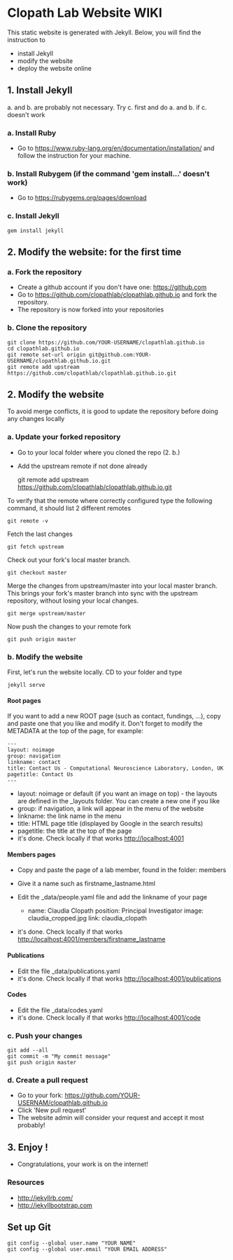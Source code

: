 # Clopath Lab Website WIKI

This static website is generated with Jekyll. Below, you will find the instruction to 
* install Jekyll
* modify the website
* deploy the website online

## 1. Install Jekyll

a. and b. are probably not necessary. Try c. first and do a. and b. if c. doesn't work

### a. Install Ruby 
- Go to <https://www.ruby-lang.org/en/documentation/installation/> and follow the instruction for your machine.

### b. Install Rubygem (if the command 'gem install...' doesn't work)
- Go to <https://rubygems.org/pages/download>

### c. Install Jekyll
    gem install jekyll

## 2. Modify the website: for the first time

### a. Fork the repository
- Create a github account if you don't have one: <https://github.com>
- Go to <https://github.com/clopathlab/clopathlab.github.io> and fork the repository.
- The repository is now forked into your repositories

### b. Clone the repository
    git clone https://github.com/YOUR-USERNAME/clopathlab.github.io
    cd clopathlab.github.io
    git remote set-url origin git@github.com:YOUR-USERNAME/clopathlab.github.io.git
    git remote add upstream https://github.com/clopathlab/clopathlab.github.io.git

## 2. Modify the website
To avoid merge conflicts, it is good to update the repository before doing any changes locally

### a. Update your forked repository
- Go to your local folder where you cloned the repo (2. b.) 
- Add the upstream remote if not done already

    git remote add upstream https://github.com/clopathlab/clopathlab.github.io.git
    
To verify that the remote where correctly configured type the following command, it should list 2 different 
remotes
    
    git remote -v

Fetch the last changes

    git fetch upstream
    
Check out your fork's local master branch.

    git checkout master
    
Merge the changes from upstream/master into your local master branch. This brings your fork's master branch into sync 
with the upstream repository, without losing your local changes.

    git merge upstream/master
    
Now push the changes to your remote fork

    git push origin master

### b. Modify the website
First, let's run the website locally. CD to your folder and type

    jekyll serve    
 
#### Root pages
If you want to add a new ROOT page (such as contact, fundings, ...), copy and paste one that you like and modify it.
Don't forget to modify the METADATA at the top of the page, for example:

    ---
    layout: noimage
    group: navigation
    linkname: contact
    title: Contact Us - Computational Neuroscience Laboratory, London, UK
    pagetitle: Contact Us
    ---
    
- layout: noimage or default (if you want an image on top) - the layouts are defined in the _layouts folder. 
You can create a new one if you like
- group: if navigation, a link will appear in the menu of the website
- linkname: the link name in the menu
- title: HTML page title (displayed by Google in the search results)
- pagetitle: the title at the top of the page
- it's done. Check locally if that works <http://localhost:4001>

#### Members pages
- Copy and paste the page of a lab member, found in the folder: members
- Give it a name such as firstname_lastname.html
- Edit the _data/people.yaml file and add the linkname of your page

    - name: Claudia Clopath 
      position: Principal Investigator 
      image: claudia_cropped.jpg
      link: claudia_clopath
      
- it's done. Check locally if that works <http://localhost:4001/members/firstname_lastname>

#### Publications
- Edit the file _data/publications.yaml
- it's done. Check locally if that works <http://localhost:4001/publications>

#### Codes
- Edit the file _data/codes.yaml
- it's done. Check locally if that works <http://localhost:4001/code>

### c. Push your changes
    git add --all
    git commit -m "My commit message"
    git push origin master
    
### d. Create a pull request
- Go to your fork: https://github.com/YOUR-USERNAM/clopathlab.github.io
- Click 'New pull request'
- The website admin will consider your request and accept it most probably!

## 3. Enjoy !
- Congratulations, your work is on the internet!


### Resources
- <http://jekyllrb.com/>
- <http://jekyllbootstrap.com>

## Set up Git
    git config --global user.name "YOUR NAME"
    git config --global user.email "YOUR EMAIL ADDRESS"   
    